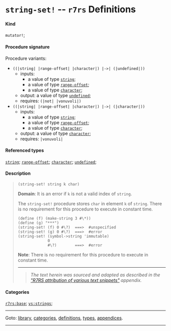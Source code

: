 

<a id='definition__r7rs__string-set_21'></a>

# `string-set!` -- `r7rs` Definitions


#### Kind

`mutator!`;


#### Procedure signature

Procedure variants:
 * `((|string| |range-offset| |character|) |->| (|undefined|))`
   * inputs:
     * a value of type [`string`](../../r7rs/types/string.md#type__r7rs__string);
     * a value of type [`range-offset`](../../r7rs/types/range-offset.md#type__r7rs__range-offset);
     * a value of type [`character`](../../r7rs/types/character.md#type__r7rs__character);
   * output: a value of type [`undefined`](../../r7rs/types/undefined.md#type__r7rs__undefined);
   * requires: `(|not| |vonuvoli|)`
 * `((|string| |range-offset| |character|) |->| (|character|))`
   * inputs:
     * a value of type [`string`](../../r7rs/types/string.md#type__r7rs__string);
     * a value of type [`range-offset`](../../r7rs/types/range-offset.md#type__r7rs__range-offset);
     * a value of type [`character`](../../r7rs/types/character.md#type__r7rs__character);
   * output: a value of type [`character`](../../r7rs/types/character.md#type__r7rs__character);
   * requires: `|vonuvoli|`


#### Referenced types

[`string`](../../r7rs/types/string.md#type__r7rs__string);
[`range-offset`](../../r7rs/types/range-offset.md#type__r7rs__range-offset);
[`character`](../../r7rs/types/character.md#type__r7rs__character);
[`undefined`](../../r7rs/types/undefined.md#type__r7rs__undefined);


#### Description

> ````
> (string-set! string k char)
> ````
> 
> 
> **Domain**:  It is an error if `k` is not a valid index of `string`.
> 
> The `string-set!` procedure stores `char` in element `k` of `string`.
> There is no requirement for this procedure to execute in constant time.
> 
> ````
> (define (f) (make-string 3 #\*))
> (define (g) "***")
> (string-set! (f) 0 #\?)  ===>  #unspecified
> (string-set! (g) 0 #\?)  ===>  #error
> (string-set! (symbol->string 'immutable)
>              0
>              #\?)        ===>  #error
> ````
> 
> 
> **Note**:  There is no requirement for this procedure to execute in constant time.
> 
> 
> ----
> > *The text herein was sourced and adapted as described in the ["R7RS attribution of various text snippets"](../../r7rs/appendices/attribution.md#appendix__r7rs__attribution) appendix.*


#### Categories

[`r7rs:base`](../../r7rs/categories/r7rs_3a_base.md#category__r7rs__r7rs_3a_base);
[`vs:strings`](../../r7rs/categories/vs_3a_strings.md#category__r7rs__vs_3a_strings);

----

Goto: [library](../../r7rs/_index.md#library__r7rs), [categories](../../r7rs/categories/_index.md#toc__r7rs__categories), [definitions](../../r7rs/definitions/_index.md#toc__r7rs__definitions), [types](../../r7rs/types/_index.md#toc__r7rs__types), [appendices](../../r7rs/appendices/_index.md#toc__r7rs__appendices).

----

